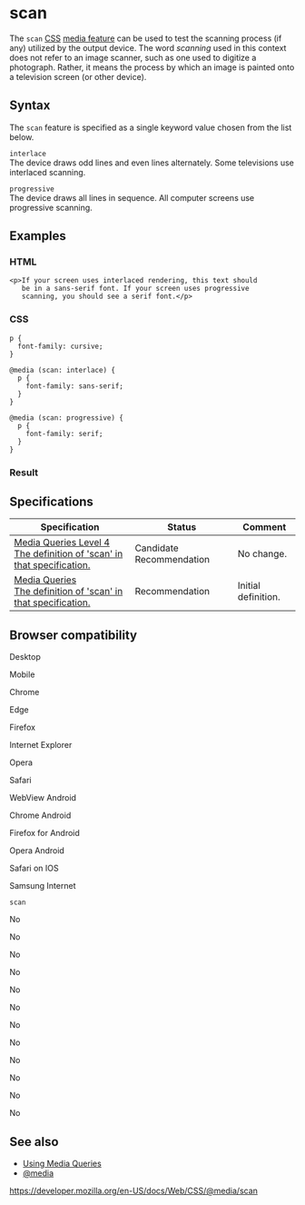 # scan

The `scan` [CSS](https://developer.mozilla.org/en-US/docs/Web/CSS) [media feature](../media_queries/using_media_queries#media_features) can be used to test the scanning process (if any) utilized by the output device. The word _scanning_ used in this context does not refer to an image scanner, such as one used to digitize a photograph. Rather, it means the process by which an image is painted onto a television screen (or other device).

## Syntax

The `scan` feature is specified as a single keyword value chosen from the list below.

`interlace`  
The device draws odd lines and even lines alternately. Some televisions use interlaced scanning.

`progressive`  
The device draws all lines in sequence. All computer screens use progressive scanning.

## Examples

### HTML

    <p>If your screen uses interlaced rendering, this text should
       be in a sans-serif font. If your screen uses progressive
       scanning, you should see a serif font.</p>

### CSS

    p {
      font-family: cursive;
    }

    @media (scan: interlace) {
      p {
        font-family: sans-serif;
      }
    }

    @media (scan: progressive) {
      p {
        font-family: serif;
      }
    }

### Result

## Specifications

<table><thead><tr class="header"><th>Specification</th><th>Status</th><th>Comment</th></tr></thead><tbody><tr class="odd"><td><a href="https://drafts.csswg.org/mediaqueries-4/#scan">Media Queries Level 4<br />
<span class="small">The definition of 'scan' in that specification.</span></a></td><td><span class="spec-cr">Candidate Recommendation</span></td><td>No change.</td></tr><tr class="even"><td><a href="https://drafts.csswg.org/mediaqueries-3/#scan">Media Queries<br />
<span class="small">The definition of 'scan' in that specification.</span></a></td><td><span class="spec-rec">Recommendation</span></td><td>Initial definition.</td></tr></tbody></table>

## Browser compatibility

Desktop

Mobile

Chrome

Edge

Firefox

Internet Explorer

Opera

Safari

WebView Android

Chrome Android

Firefox for Android

Opera Android

Safari on IOS

Samsung Internet

`scan`

No

No

No

No

No

No

No

No

No

No

No

No

## See also

- [Using Media Queries](../media_queries/using_media_queries)
- [@media](../@media)

<a href="https://developer.mozilla.org/en-US/docs/Web/CSS/@media/scan" class="_attribution-link">https://developer.mozilla.org/en-US/docs/Web/CSS/@media/scan</a>
